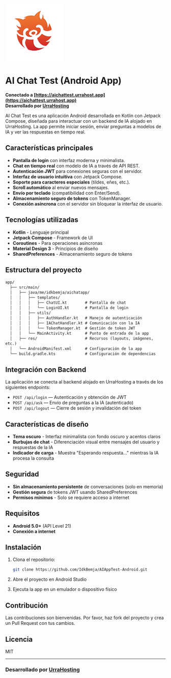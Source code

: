 <img src="https://github.com/IdkBemja/Urrahost/blob/main/assets/imgs/logo.png" alt="UrraHosting Logo" width="180"/>

# AI Chat Test (Android App)

**Conectado a [https://aichattest.urrahost.app](https://aichattest.urrahost.app)**  
**Desarrollado por [UrraHosting](https://urrahost.app)**

AI Chat Test es una aplicación Android desarrollada en Kotlin con Jetpack Compose, diseñada para interactuar con un backend de IA alojado en UrraHosting. La app permite iniciar sesión, enviar preguntas a modelos de IA y ver las respuestas en tiempo real.

## Características principales

- **Pantalla de login** con interfaz moderna y minimalista.
- **Chat en tiempo real** con modelo de IA a través de API REST.
- **Autenticación JWT** para conexiones seguras con el servidor.
- **Interfaz de usuario intuitiva** con Jetpack Compose.
- **Soporte para caracteres especiales** (tildes, eñes, etc.).
- **Scroll automático** al enviar nuevos mensajes.
- **Envío por teclado** (compatibilidad con Enter/Send).
- **Almacenamiento seguro de tokens** con TokenManager.
- **Conexión asíncrona** con el servidor sin bloquear la interfaz de usuario.

## Tecnologías utilizadas

- **Kotlin** - Lenguaje principal
- **Jetpack Compose** - Framework de UI
- **Coroutines** - Para operaciones asíncronas
- **Material Design 3** - Principios de diseño
- **SharedPreferences** - Almacenamiento seguro de tokens

## Estructura del proyecto

```
app/
  ├── src/main/
  │   ├── java/me/idkbemja/aichatapp/
  │   │   ├── templates/
  │   │   │   ├── ChatUI.kt        # Pantalla de chat
  │   │   │   └── LoginUI.kt       # Pantalla de login
  │   │   ├── utils/
  │   │   │   ├── AuthHandler.kt   # Manejo de autenticación
  │   │   │   ├── IAChatHandler.kt # Comunicación con la IA
  │   │   │   └── TokenManager.kt  # Gestión de token JWT
  │   │   └── MainActivity.kt      # Punto de entrada de la app
  │   ├── res/                     # Recursos (layouts, imágenes, etc.)
  │   └── AndroidManifest.xml      # Configuración de la app
  └── build.gradle.kts             # Configuración de dependencias
```

## Integración con Backend

La aplicación se conecta al backend alojado en UrraHosting a través de los siguientes endpoints:

- `POST /api/login` — Autenticación y obtención de JWT
- `POST /api/ask` — Envío de preguntas a la IA (autenticado)
- `POST /api/logout` — Cierre de sesión y invalidación del token

## Características de diseño

- **Tema oscuro** - Interfaz minimalista con fondo oscuro y acentos claros
- **Burbujas de chat** - Diferenciación visual entre mensajes del usuario y respuestas de la IA
- **Indicador de carga** - Muestra "Esperando respuesta..." mientras la IA procesa la consulta

## Seguridad

- **Sin almacenamiento persistente** de conversaciones (solo en memoria)
- **Gestión segura** de tokens JWT usando SharedPreferences
- **Permisos mínimos** - Solo se requiere acceso a internet

## Requisitos

- **Android 5.0+** (API Level 21)
- **Conexión a internet**

## Instalación

1. Clona el repositorio:
   ```bash
   git clone https://github.com/IdkBemja/AIAppTest-Android.git
   ```

2. Abre el proyecto en Android Studio

3. Ejecuta la app en un emulador o dispositivo físico

## Contribución

Las contribuciones son bienvenidas. Por favor, haz fork del proyecto y crea un Pull Request con tus cambios.

## Licencia

MIT

---

### Desarrollado por [UrraHosting](https://www.urrahost.app)
